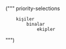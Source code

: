 (""" priority-selections
    
        kişiler
            binalar
                ekipler













 """)